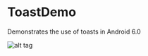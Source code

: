 # ToastDemo
Demonstrates the use of toasts in Android 6.0


![alt tag](https://github.com/darshilpatel/ToastDemo/blob/master/screenshot.png)
